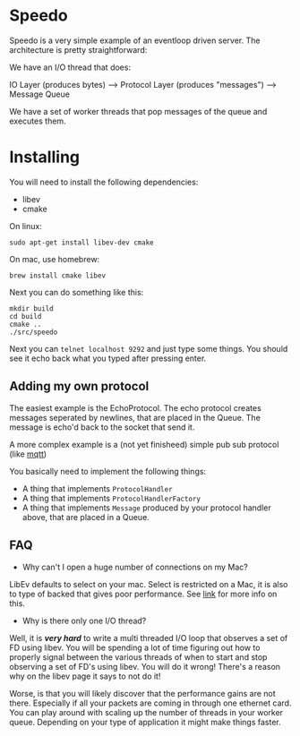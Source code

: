 Speedo
======

Speedo is a very simple example of an eventloop driven server. The architecture is pretty straightforward:


We have an I/O thread that does:

 IO Layer (produces bytes) --> Protocol Layer (produces "messages") --> Message Queue
 
We have a set of worker threads that pop messages of the queue and executes them.


Installing
==========

You will need to install the following dependencies:

* libev
* cmake

On linux:

`sudo apt-get install libev-dev cmake`

On mac, use homebrew:

`brew install cmake libev`

Next you can do something like this:

```
mkdir build
cd build
cmake ..
./src/speedo
```

Next you can ```telnet localhost 9292``` and just type some things. You should see it 
echo back what you typed after pressing enter.



Adding my own protocol
----------------------

The easiest example is the EchoProtocol. The echo protocol creates messages seperated by newlines, that are placed in the Queue. The message is echo'd back to the socket that send it.

A more complex example is a (not yet finisheed) simple pub sub protocol (like [mqtt](http://mqtt.org/))

You basically need to implement the following things:

* A thing that implements `ProtocolHandler`
* A thing that implements `ProtocolHandlerFactory`
* A thing that implements `Message` produced by your protocol handler above, that are placed in a Queue.


FAQ
---

* Why can't I open a huge number of connections on my Mac?

LibEv defaults to select on your mac. Select is restricted on a Mac, it is also to type of backed that gives poor performance. See [link](http://daniel.haxx.se/docs/poll-vs-select.html) for more info on this.


* Why is there only one I/O thread?

Well, it is ***very hard*** to write a multi threaded I/O loop that observes a set of FD using libev. You will be spending a lot of time figuring out how to properly signal between the various threads of when to start and stop observing a set of FD's using libev. You will do it wrong! There's a reason why on the libev page it says to not do it!

Worse, is that you will likely discover that the performance gains are not there. Especially if all your packets are coming in through one ethernet card. You can play around with scaling up the number of threads in your worker queue. Depending on your type of application it might make things faster.





